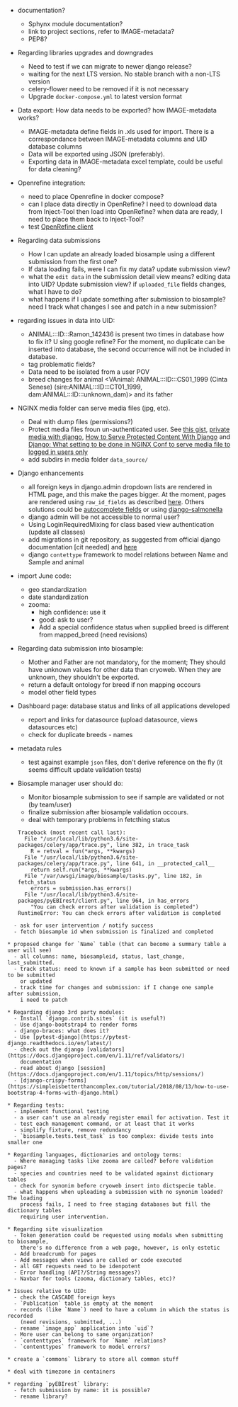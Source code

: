 
* documentation?
  - Sphynx module documentation?
  - link to project sections, refer to IMAGE-metadata?
  - PEP8?

* Regarding libraries upgrades and downgrades
  - Need to test if we can migrate to newer django release?
  - waiting for the next LTS version. No stable branch with a non-LTS version
  - celery-flower need to be removed if it is not necessary
  - Upgrade `docker-compose.yml` to latest version format

* Data export: How data needs to be exported? how IMAGE-metadata works?
  - IMAGE-metadata define fields in .xls used for import. There is a correspondance
    between IMAGE-metadata columns and UID database columns
  - Data will be exported using JSON (preferably).
  - Exporting data in IMAGE-metadata excel template, could be useful for data
    cleaning?

* Openrefine integration:
  - need to place Openrefine in docker compose?
  - can I place data directly in OpenRefine? I need to download data from Inject-Tool
    then load into OpenRefine? when data are ready, I need to place them back to Inject-Tool?
  - test [OpenRefine client](https://github.com/OpenRefine/refine-client-py)

* Regarding data submissions
  - How I can update an already loaded biosample using a different submission from
    the first one?
  - If data loading fails, were I can fix my data? update submission view?
  - what the `edit data` in the submission detail view means? editing data into UID?
    Update submission view? if `uploaded_file` fields changes, what I have
    to do?
  - what happens if I update something after submission to biosample? need I track
    what changes I see and patch in a new submission?

* regarding issues in data into UID:
  - ANIMAL:::ID:::Ramon_142436 is present two times in database how to fix it?
    U sing google refine? For the moment, no duplicate can be inserted into database,
    the second occurrence will not be included in database.
  - tag problematic fields?
  - Data need to be isolated from a user POV
  - breed changes for animal <VAnimal: ANIMAL:::ID:::CS01_1999 (Cinta Senese) (sire:ANIMAL:::ID:::CT01_1999, dam:ANIMAL:::ID:::unknown_dam)>
    and its father

* NGINX media folder can serve media files (jpg, etc).
  - Deal with dump files (permissions?)
  - Protect media files froun un-authenticated user. See
    [this gist](https://gist.github.com/cobusc/ea1d01611ef05dacb0f33307e292abf4),
    [private media with django](http://racingtadpole.com/blog/private-media-with-django/),
    [How to Serve Protected Content With Django](https://wellfire.co/learn/nginx-django-x-accel-redirects/)
    and [Django: What setting to be done in NGINX Conf to serve media file to logged in users only](https://www.digitalocean.com/community/questions/django-what-setting-to-be-done-in-nginx-conf-to-serve-media-file-to-logged-in-users-only)
  - add subdirs in media folder `data_source/`

* Django enhancements
  - all foreign keys in django.admin dropdown lists are rendered in HTML page, and this make the
    pages bigger. At the moment, pages are rendered using `raw_id_fields` as described
    [here](https://books.agiliq.com/projects/django-admin-cookbook/en/latest/many_fks.html).
    Others solutions could be [autocomplete fields](http://django-extensions.readthedocs.io/en/latest/admin_extensions.html?highlight=ForeignKeyAutocompleteAdmin)
    or using [django-salmonella](https://github.com/lincolnloop/django-dynamic-raw-id)
  - django admin will be not accessible to normal user?
  - Using LoginRequiredMixing for class based view authentication (update all classes)
  - add migrations in git repository, as suggested from official django documentation
    [cit needed] and [here](https://stackoverflow.com/questions/28035119/should-i-be-adding-the-django-migration-files-in-the-gitignore-file)
  - django `contettype` framework to model relations between Name and Sample and
    animal

* import June code:
  - geo standardization
  - date standardization
  - zooma:
    - high confidence: use it
    - good: ask to user?
    - Add a special confidence status when supplied breed is different from
      mapped_breed (need revisions)

* Regarding data submission into biosample:
  - Mother and Father are not mandatory, for the moment; They should have unknown
    values for other data than cryoweb. When they are unknown, they shouldn't be
    exported.
  - return a default ontology for breed if non mapping occours
  - model other field types

* Dashboard page: database status and links of all applications developed
  - report and links for datasource (upload datasource, views datasources etc)
  - check for duplicate breeds - names

* metadata rules
  - test against example `json` files, don't derive reference on the fly (it
    seems difficult update validation tests)

* Biosample manager user should do:
  - Monitor biosample submission to see if sample are validated or not (by team/user)
  - finalize submission after biosample validation occours.
  - deal with temporary problems in fetcthing status
  ```
  Traceback (most recent call last):
    File "/usr/local/lib/python3.6/site-packages/celery/app/trace.py", line 382, in trace_task
      R = retval = fun(*args, **kwargs)
    File "/usr/local/lib/python3.6/site-packages/celery/app/trace.py", line 641, in __protected_call__
      return self.run(*args, **kwargs)
    File "/var/uwsgi/image/biosample/tasks.py", line 182, in fetch_status
      errors = submission.has_errors()
    File "/usr/local/lib/python3.6/site-packages/pyEBIrest/client.py", line 964, in has_errors
      "You can check errors after validation is completed")
  RuntimeError: You can check errors after validation is completed
```
  - ask for user intervention / notify success
  - fetch biosample id when submission is finalized and completed

* proposed change for `Name` table (that can become a summary table a user will see)
  - all columns: name, biosampleid, status, last_change, last_submitted.
  - track status: need to known if a sample has been submitted or need to be submitted
    or updated
  - track time for changes and submission: if I change one sample after submission,
    i need to patch

* Regarding django 3rd party modules:
  - Install `django.contrib.sites` (it is useful?)
  - Use django-bootstrap4 to render forms
  - django-braces: what does it?
  - Use [pytest-django](https://pytest-django.readthedocs.io/en/latest/)
  - check out the django [validators](https://docs.djangoproject.com/en/1.11/ref/validators/)
    documentation
  - read about django [session](https://docs.djangoproject.com/en/1.11/topics/http/sessions/)
  - [django-crispy-forms](https://simpleisbetterthancomplex.com/tutorial/2018/08/13/how-to-use-bootstrap-4-forms-with-django.html)

* Regarding tests:
  - implement functional testing
  - a user can't use an already register email for activation. Test it
  - test each management command, or at least that it works
  - simplify fixture, remove redundancy
  - `biosample.tests.test_task` is too complex: divide tests into smaller one

* Regarding languages, dictionaries and ontology terms:
  - Where managing tasks like zooma are called? before validation pages?
  - species and countries need to be validated against dictionary tables
  - check for synonim before cryoweb insert into dictspecie table.
  - what happens when uploading a submission with no synonim loaded? The loading
    process fails, I need to free staging databases but fill the dictionary tables
    requiring user intervention.

* Regarding site visualization
  - Token generation could be requested using modals when submitting to biosample,
    there's no difference from a web page, however, is only estetic
  - Add breadcrumb for pages
  - Add messages when views are called or code executed
  - all GET requests need to be idenpotent
  - Error handling (API?/String messages?)
  - Navbar for tools (zooma, dictionary tables, etc)?

* Issues relative to UID:
  - check the CASCADE foreign keys
  - `Publication` table is empty at the moment
  - records (like `Name`) need to have a column in which the status is recorded
    (need revisions, submitted, ...)
  - rename `image_app` application into `uid`?
  - More user can belong to same organization?
  - `contenttypes` framework for `Name` relations?
  - `contenttypes` framework to model errors?

* create a `commons` library to store all common stuff

* deal with timezone in containers

* regarding `pyEBIrest` library:
  - fetch submission by name: it is possible?
  - rename library?
